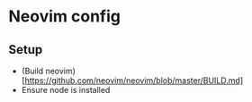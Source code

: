 # Neovim config

## Setup
- (Build neovim)[https://github.com/neovim/neovim/blob/master/BUILD.md]
- Ensure node is installed
